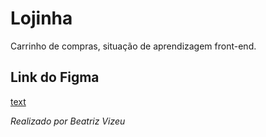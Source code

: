 # Lojinha
Carrinho de compras, situação de aprendizagem front-end.

## Link do Figma
[text](https://www.figma.com/proto/iDObdKW6mWAoQzAy7Ksdwm/Aula-09---Lojinha?node-id=1-4&p=f&t=EGZerdKCEhwpYTKe-1&scaling=scale-down&content-scaling=fixed&page-id=0%3A1&starting-point-node-id=1%3A4)

_Realizado por Beatriz Vizeu_
